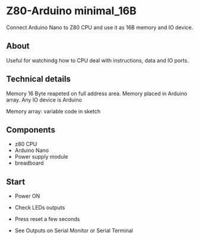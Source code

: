 # Z80-Arduino minimal_16B

Connect Arduino Nano to Z80 CPU and use it as 16B memory and IO device.

## About

Useful for watchindg how to CPU deal with instructions, data and IO ports.

## Technical details

Memory 16 Byte reapeted on full address area. Memory placed in Arduino array.
Any IO device is Arduino

Memory array: variable code in sketch

## Components

- z80 CPU
- Arduino Nano
- Power supply module
- breadboard


## Start

- Power ON

- Check LEDs outputs

- Press reset a few seconds

- See Outputs on Serial Monitor or Serial Terminal
